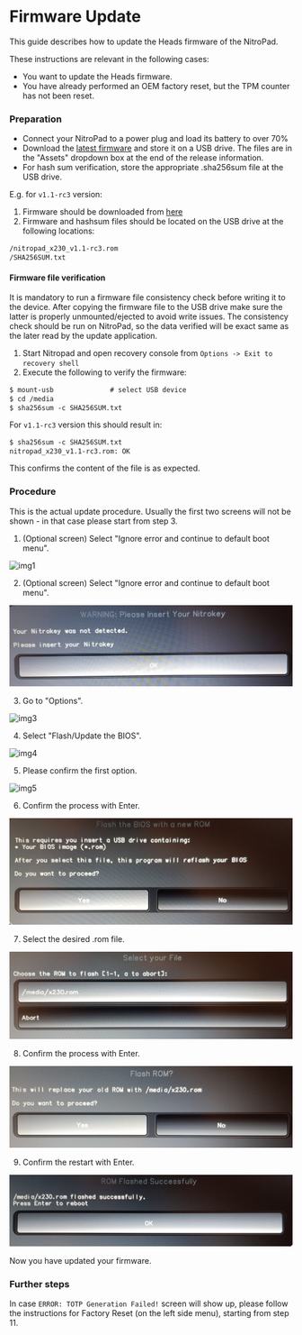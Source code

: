 # Firmware Update

This guide describes how to update the Heads firmware of the NitroPad.

These instructions are relevant in the following cases:

- You want to update the Heads firmware.
- You have already performed an OEM factory reset, but the TPM  counter has not been reset.


### Preparation

- Connect your NitroPad to a power plug and load its battery to over 70%
- Download the [latest firmware](https://github.com/Nitrokey/heads/releases) and store it on a USB drive. The files are in the "Assets" dropdown box at the end of the release information.
- For hash sum verification, store the appropriate .sha256sum file at the USB drive. 

E.g. for `v1.1-rc3` version:
1. Firmware should be downloaded from  [here](https://github.com/Nitrokey/heads/releases/tag/v1.1-rc3)
2. Firmware and hashsum files should be located on the USB drive at the following locations:
```
/nitropad_x230_v1.1-rc3.rom
/SHA256SUM.txt
```

#### Firmware file verification

It is mandatory to run a firmware file consistency check before writing it to the device. 
After copying the firmware file to the USB drive make sure the latter is properly unmounted/ejected to avoid write issues. The consistency check should be run on NitroPad, so the data verified will be exact same as the later read by the update application.


1. Start Nitropad and open recovery console from `Options -> Exit to recovery shell`
2. Execute the following to verify the firmware:
```
$ mount-usb              # select USB device
$ cd /media
$ sha256sum -c SHA256SUM.txt
```
For `v1.1-rc3` version this should result in:
```
$ sha256sum -c SHA256SUM.txt
nitropad_x230_v1.1-rc3.rom: OK
```
This confirms the content of the file is as expected.

### Procedure

This is the actual update procedure. Usually the first two screens will not be shown - in that case please start from step 3.


1. (Optional screen) Select "Ignore error and continue to default boot menu".

![img1](./images/firmware-update/1.jpg)

2. (Optional screen) Select "Ignore error and continue to default boot menu".

![img2](./images/firmware-update/2.jpg)

3. Go to "Options".

![img3](./images/firmware-update/3.jpg)

4. Select "Flash/Update the BIOS".

![img4](./images/firmware-update/4.jpg)

5. Please confirm the first option.

![img5](./images/firmware-update/5.jpg)

6. Confirm the process with Enter.

![img6](./images/firmware-update/6.jpg)

7. Select the desired .rom file.

![img7](./images/firmware-update/7.jpg)

8. Confirm the process with Enter.

![img8](./images/firmware-update/8.jpg)

9. Confirm the restart with Enter.

![img9](./images/firmware-update/9.jpg)

Now you have updated your firmware.

### Further steps
In case `ERROR: TOTP Generation Failed!` screen will show up, please follow the instructions for Factory Reset (on the left side menu), starting from step 11.
